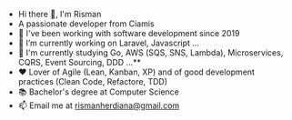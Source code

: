 - Hi there 👋, I'm Risman
-  A passionate developer from Ciamis
-  🚀 I've been working with software development since 2019
-  🔭 I’m currently working on Laravel, Javascript ...
-  🌱 I'm currently studying Go, AWS (SQS, SNS, Lambda), Microservices, CQRS, Event Sourcing, DDD ...**
-  ❤️ Lover of Agile (Lean, Kanban, XP) and of good development practices (Clean Code, Refactore, TDD)
-  📚 Bachelor's degree at Computer Science
-  📫 Email me at rismanherdiana@gmail.com


<!---
rismanherdiana/rismanherdiana is a ✨ special ✨ repository because its `README.md` (this file) appears on your GitHub profile.
You can click the Preview link to take a look at your changes.
--->
